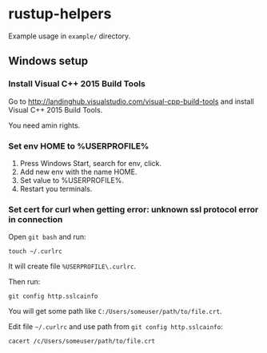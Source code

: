 # rustup-helpers

Example usage in `example/` directory.

## Windows setup

### Install Visual C++ 2015 Build Tools

Go to http://landinghub.visualstudio.com/visual-cpp-build-tools and install Visual C++ 2015 Build Tools.

You need amin rights.

### Set env HOME to %USERPROFILE%

1. Press Windows Start, search for env, click.
2. Add new env with the name HOME.
3. Set value to %USERPROFILE%.
4. Restart you terminals.

### Set cert for curl when getting error: unknown ssl protocol error in connection

Open `git bash` and run:

`touch ~/.curlrc`

It will create file `%USERPROFILE\.curlrc`.

Then run:

`git config http.sslcainfo`

You will get some path like `C:/Users/someuser/path/to/file.crt`.

Edit file `~/.curlrc` and use path from `git config http.sslcainfo`:

`cacert /c/Users/someuser/path/to/file.crt`
